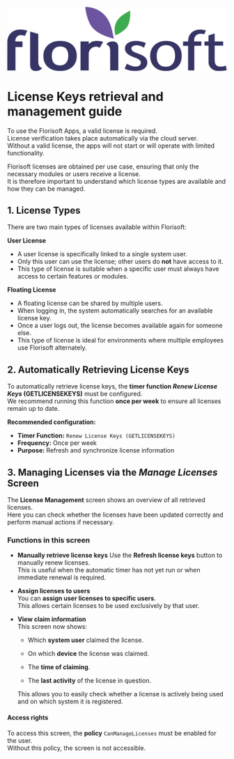 ![Florisoft logo](https://raw.githubusercontent.com/florisoft/User.Manuals/main/fslogo.png)
# License Keys retrieval and management guide

To use the Florisoft Apps, a valid license is required.  
License verification takes place automatically via the cloud server.  
Without a valid license, the apps will not start or will operate with limited functionality.

Florisoft licenses are obtained per use case, ensuring that only the necessary modules or users receive a license.  
It is therefore important to understand which license types are available and how they can be managed.
## 1. License Types

There are two main types of licenses available within Florisoft:

**User License**
- A user license is specifically linked to a single system user.  
- Only this user can use the license; other users do **not** have access to it.  
- This type of license is suitable when a specific user must always have access to certain features or modules.

**Floating License**
- A floating license can be shared by multiple users.  
- When logging in, the system automatically searches for an available license key.  
- Once a user logs out, the license becomes available again for someone else.  
- This type of license is ideal for environments where multiple employees use Florisoft alternately.

## 2. Automatically Retrieving License Keys

To automatically retrieve license keys, the **timer function _Renew License Keys_ (GETLICENSEKEYS)** must be configured.  
We recommend running this function **once per week** to ensure all licenses remain up to date.

**Recommended configuration:**

- **Timer Function:** `Renew License Keys (GETLICENSEKEYS)`  
- **Frequency:** Once per week  
- **Purpose:** Refresh and synchronize license information  
## 3. Managing Licenses via the _Manage Licenses_ Screen

The **License Management** screen shows an overview of all retrieved licenses.  
Here you can check whether the licenses have been updated correctly and perform manual actions if necessary.
### Functions in this screen

- **Manually retrieve license keys**
Use the **Refresh license keys** button to manually renew licenses.  
    This is useful when the automatic timer has not yet run or when immediate renewal is required.
    
- **Assign licenses to users**  
    You can **assign user licenses to specific users**.  
    This allows certain licenses to be used exclusively by that user.
    
- **View claim information**  
    This screen now shows:
    
    - Which **system user** claimed the license.
        
    - On which **device** the license was claimed.
        
    - The **time of claiming**.
        
    - The **last activity** of the license in question.
        
    
    This allows you to easily check whether a license is actively being used and on which system it is registered.
#### Access rights

To access this screen, the **policy** `CanManageLicenses` must be enabled for the user.  
Without this policy, the screen is not accessible.


